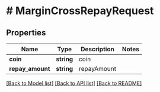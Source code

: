# # MarginCrossRepayRequest

## Properties

Name | Type | Description | Notes
------------ | ------------- | ------------- | -------------
**coin** | **string** | coin |
**repay_amount** | **string** | repayAmount |

[[Back to Model list]](../../README.md#models) [[Back to API list]](../../README.md#endpoints) [[Back to README]](../../README.md)
